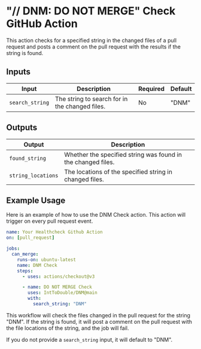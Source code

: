 # "// DNM: DO NOT MERGE" Check GitHub Action

This action checks for a specified string in the changed files of a pull request and posts a comment on the pull request with the results if the string is found.

## Inputs

| Input           | Description                                    | Required | Default |
| --------------- | ---------------------------------------------- | -------- | ------- |
| `search_string` | The string to search for in the changed files. | No       | "DNM"   |

## Outputs

| Output             | Description                                                  |
| ------------------ | ------------------------------------------------------------ |
| `found_string`     | Whether the specified string was found in the changed files. |
| `string_locations` | The locations of the specified string in changed files.      |

## Example Usage

Here is an example of how to use the DNM Check action. This action will trigger on every pull request event.

```yaml
name: Your Healthcheck Github Action
on: [pull_request]

jobs:
  can_merge:
    runs-on: ubuntu-latest
    name: DNM Check
    steps:
      - uses: actions/checkout@v3

      - name: DO NOT MERGE Check
        uses: IntToDouble/DNM@main
        with:
          search_string: "DNM"
```

This workflow will check the files changed in the pull request for the string "DNM". If the string is found, it will post a comment on the pull request with the file locations of the string, and the job will fail.

If you do not provide a `search_string` input, it will default to "DNM".
